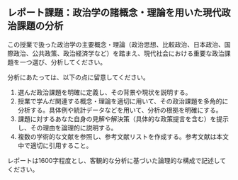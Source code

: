 ## レポート課題：政治学の諸概念・理論を用いた現代政治課題の分析

この授業で扱った政治学の主要概念・理論（政治思想、比較政治、日本政治、国際政治、公共政策、政治経済学など）を踏まえ、現代社会における重要な政治課題を一つ選び、分析してください。

分析にあたっては、以下の点に留意してください。

1. 選んだ政治課題を明確に定義し、その背景や現状を説明する。
2. 授業で学んだ関連する概念・理論を適切に用いて、その政治課題を多角的に分析する。具体例や統計データなどを用いて、分析の根拠を明確にする。
3. 課題に対するあなた自身の見解や解決策（具体的な政策提言を含む）を提示し、その理由を論理的に説明する。
4. 複数の学術的な文献を参照し、参考文献リストを作成する。参考文献は本文中で適切に引用すること。

レポートは1600字程度とし、客観的な分析に基づいた論理的な構成で記述してください。


